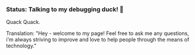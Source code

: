 ### Status: Talking to my debugging duck! 🦆

Quack Quack.

Translation: "Hey - welcome to my page! Feel free to ask me any questions, i'm always striving to improve and love to help people through the means of technology."


<!--
**ShahSheel/shahsheel** is a ✨ _special_ ✨ repository because its `README.md` (this file) appears on your GitHub profile.

Here are some ideas to get you started:

- 🔭 I’m currently working on ...
- 🌱 I’m currently learning ...
- 👯 I’m looking to collaborate on ...
- 🤔 I’m looking for help with ...
- 💬 Ask me about ...
- 📫 How to reach me: ...
- 😄 Pronouns: ...
- ⚡ Fun fact: ...
-->
